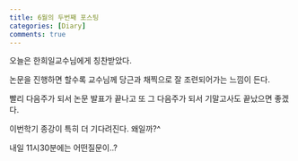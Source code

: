 ```yaml
---
title: 6월의 두번째 포스팅
categories: [Diary]
comments: true
---  
```


오늘은 한희일교수님에게 칭찬받았다.

논문을 진행하면 할수록 교수님께 당근과 채찍으로 잘 조련되어가는 느낌이 든다.

빨리 다음주가 되서 논문 발표가 끝나고 또 그 다음주가 되서 기말고사도 끝났으면 좋겠다.

이번학기 종강이 특히 더 기다려진다. 왜일까?^

내일 11시30분에는 어떤질문이..?
